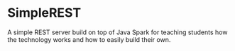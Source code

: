 # SimpleREST
A simple REST server build on top of Java Spark for teaching students how the technology works and how to easily build their own.
